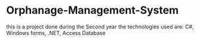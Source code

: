 # Orphanage-Management-System

this is a project done during the Second year
the technologies used are: C#, Windows forms, .NET, Access Database
